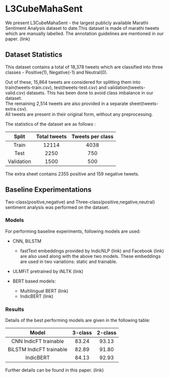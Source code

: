 # L3CubeMahaSent

We present L3CubeMahaSent - the largest publicly available Marathi Sentiment Analysis dataset to date.This dataset is made of marathi tweets which are manually labelled. The annotation guidelines are mentioned in our paper. (link)

## Dataset Statistics

This dataset contains a total of 18,378 tweets which are classified into three classes - Positive(1), Negative(-1) and Neutral(0).

Out of these, 15,864 tweets are considered for splitting them into train(tweets-train.csv), test(tweets-test.csv) and validation(tweets-valid.csv) datasets. This has been done to avoid class imbalance in our dataset. <br>
The remaining 2,514 tweets are also provided in a separate sheet(tweets-extra.csv).<br>
All tweets are present in their original form, without any preprocessing.

The statistics of the dataset are as follows : 

|Split|Total tweets|Tweets per class|
|:--------:|:----:|:----:|
|Train|12114|4038|
|Test|2250|750|
|Validation|1500|500|

The extra sheet contains 2355 positive and 159 negative tweets.

## Baseline Experimentations

Two-class(positive,negative) and Three-class(positive,negative,neutral) sentiment analysis was performed on the dataset.

### Models

For performing baseline experiments, following models are used:

- CNN, BiLSTM
  - fastText embeddings provided by IndicNLP (link) and Facebook (link) are also used along with the above two models. These embeddings are used in two variations: static and trainable.

- ULMFiT pretrained by iNLTK (link)
- BERT based models:
  - Multilingual BERT (link)
  - IndicBERT (link)

### Results

Details of the best performing models are given in the following table:

|Model|3-class|2-class|
|:--------:|:----:|:----:|
|CNN IndicFT trainable|83.24|93.13|
|BiLSTM IndicFT trainable|82.89|91.80|
|IndicBERT|84.13|92.93|


Further details can be found in this paper. (link)
